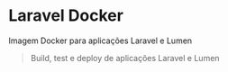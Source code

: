 # Laravel Docker

Imagem Docker para aplicações Laravel e Lumen

>Build, test e deploy de aplicações Laravel e Lumen